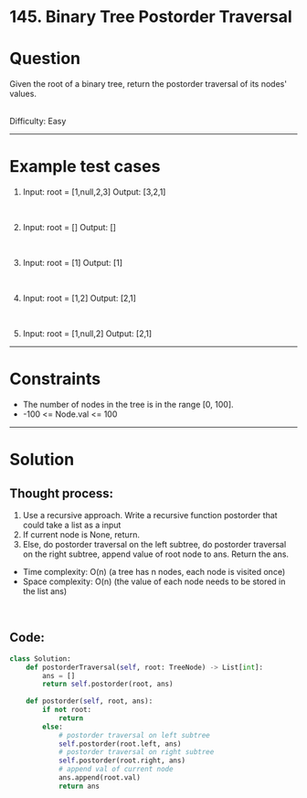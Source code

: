 # **145. Binary Tree Postorder Traversal**

# Question
Given the root of a binary tree, return the postorder traversal of its nodes' values.

<br/>
Difficulty: Easy

---
# Example test cases
1. Input: root = [1,null,2,3]
Output: [3,2,1]
<br/>
   
2. Input: root = []
Output: []
<br/>

3. Input: root = [1]
Output: [1]
<br/>

4. Input: root = [1,2]
Output: [2,1]
<br/>

5. Input: root = [1,null,2]
Output: [2,1]
---
# Constraints
- The number of nodes in the tree is in the range [0, 100].
- -100 <= Node.val <= 100
---
# Solution
## Thought process:
1. Use a recursive approach. Write a recursive function postorder that could take a list as a input
2. If current node is None, return.
3. Else, do postorder traversal on the left subtree, do postorder traversal on the right subtree, append value of root node to ans. Return the ans.

- Time complexity: O(n) (a tree has n nodes, each node is visited once)
- Space complexity: O(n) (the value of each node needs to be stored in the list ans)
<br/>

## Code:
```python
class Solution:
    def postorderTraversal(self, root: TreeNode) -> List[int]:
        ans = []
        return self.postorder(root, ans)
    
    def postorder(self, root, ans):
        if not root:
            return
        else:
            # postorder traversal on left subtree
            self.postorder(root.left, ans)
            # postorder traversal on right subtree
            self.postorder(root.right, ans)
            # append val of current node
            ans.append(root.val)
            return ans
```